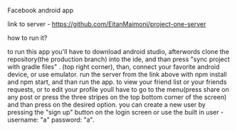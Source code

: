 Facebook android app


link to server - https://github.com/EitanMaimoni/project-one-server



how to run it?

to run this app you'll have to download android studio, afterwords clone the repository(the production branch) into the
ide, and than press "sync project with gradle files" .
(top right corner), than, connect your favorite android device, or use emulator.
run the server from the link above with npm install and npm start, and than run the app.
to view your friend list or your friends requests, or to edit your profile youll have to
go to the menu(press share on any post or press the three stripes on the top bottom corner of the screen)
and than press on the desired option.
you can create a new user by pressing the "sign up" button on the login screen or use the
built in user - username: "a" password: "a".

